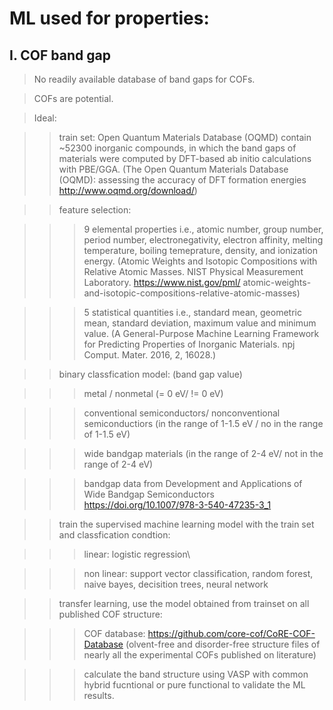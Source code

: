 # ML used for properties:

## I. COF band gap

> No readily available database of band gaps for COFs.

> COFs are potential.

> Ideal:

>> train set: Open Quantum Materials Database (OQMD) contain ~52300 inorganic compounds, in which the band gaps of materials were computed by DFT-based ab initio calculations with PBE/GGA. (The Open Quantum Materials Database (OQMD): assessing the accuracy of DFT formation energies http://www.oqmd.org/download/)

>> feature selection: 

>>> 9 elemental properties i.e., atomic number, group number, period number, electronegativity, electron affinity, melting temperature, boiling temeprature, density, and ionization energy. (Atomic Weights and Isotopic Compositions with Relative Atomic Masses. NIST Physical Measurement Laboratory. https://www.nist.gov/pml/ atomic-weights-and-isotopic-compositions-relative-atomic-masses)

>>> 5 statistical quantities i.e., standard mean, geometric mean, standard deviation, maximum value and minimum value. (A General-Purpose Machine Learning Framework for Predicting Properties of Inorganic Materials. npj Comput. Mater. 2016, 2, 16028.)

>> binary classfication model: (band gap value)

>>> metal / nonmetal (= 0 eV/ != 0 eV)

>>> conventional semiconductors/ nonconventional semiconductiors (in the range of 1-1.5 eV / no in the range of 1-1.5 eV)

>>> wide bandgap materials (in the range of 2-4 eV/ not in the range of 2-4 eV)

>>> bandgap data from Development and Applications of Wide Bandgap Semiconductors https://doi.org/10.1007/978-3-540-47235-3_1

>> train the supervised machine learning model with the train set and classfication condtion:

>>> linear: logistic regression\

>>> non linear: support vector classification, random forest, naive bayes, decisition trees, neural network

>> transfer learning, use the model obtained from trainset on all published COF structure:

>>> COF database: https://github.com/core-cof/CoRE-COF-Database (olvent-free and disorder-free structure files of nearly all the experimental COFs published on literature)

>>> calculate the band structure using VASP with common hybrid fucntional or pure functional to validate the ML results.
